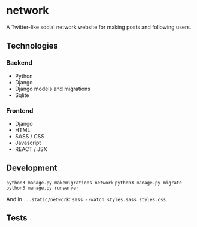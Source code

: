 # network
A Twitter-like social network website for making posts and following users.

## Technologies

### Backend
- Python
- Django
- Django models and migrations
- Sqlite

### Frontend
- Django
- HTML
- SASS / CSS
- Javascript
- REACT / JSX

## Development

`python3 manage.py makemigrations network`
`python3 manage.py migrate`
`python3 manage.py runserver`

And in `...static/network`:
`sass --watch styles.sass styles.css`

## Tests


